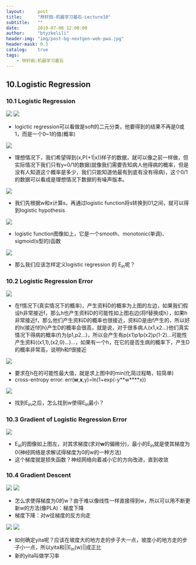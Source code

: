 ```yaml
---
layout:     post
title:      "林轩田-机器学习基石-Lecture10"
subtitle:   ""
date:       2019-07-08 12:00:00
author:     "btyzkelili"
header-img: "img/post-bg-nextgen-web-pwa.jpg"
header-mask: 0.3
catalog:    true
tags:
    - 林轩田:机器学习基石
---
```

## 10.Logistic Regression
### 10.1 Logistic Regression
![](/img/linxuant-jishi/10-4.png) 
![](/img/linxuant-jishi/10-3.png)  
* logictic regression可以看做是soft的二元分类，他要得到的结果不再是0或1，而是一个0~1的值(概率)

![](/img/linxuant-jishi/10-5.png)  
* 理想情况下，我们希望得到(x,P(+1|x))样子的数据，就可以像之前一样做，但实际情况下我们只有y=0/1的数据(就像我们需要告知病人他得病的概率，但是没有人知道这个概率是多少，我们只能知道他最有到底有没有得病)，这个0/1的数据可以看成是理想情况下数据的有噪声版本。

![](/img/linxuant-jishi/10-6.png)  
* 我们先根据w和x计算s，再通过logistic function将s转换到01之间，就可以得到logistic hypothesis

![](/img/linxuant-jishi/10-1.png)  
* logistic function图像如上，它是一个smooth、monotonic(单调)、sigmoid(s型的)函数

![](/img/linxuant-jishi/10-2.png)  
* 那么我们应该怎样定义logistic regression 的 E<sub>in</sub>呢？

### 10.2 Logistic Regression Error
![](/img/linxuant-jishi/10-7.png)  
* 在f情况下(真实情况下的概率)，产生资料D的概率为上图的左边，如果我们假设h非常接近f，那么h也产生资料D的可能性如上图右边(将f替换成h），如果h非常接近f，那么他们产生资料D的概率也很接近，资料D是由f产生的，所以好的h(接近f的h)产生D的概率会很高，就是说，对于很多病人(x1,x2...)他们真实情况下得病的概率(f)为(p1,p2...)，所以会产生有p(x1)p1p(x2)p(1-2)...可能性产生资料((x1,1),(x2,0)...)...，如果有一个h，在它的是否生病的概率下，产生D的概率非常高，说明h和f很接近

![](/img/linxuant-jishi/10-8.png)
* 要求在h在的可能性最大值，就是求上图中的min(化简过程略，较简单)
* cross-entropy error: err(**w**,**x**,y)=ln(1+exp(-y**w****x))

![](/img/linxuant-jishi/10-9.png)
* 找到E<sub>in</sub>之后，怎么找到w使得E<sub>in</sub>最小？

### 10.3 Gradient of Logistic Regression Error
![](/img/linxuant-jishi/10-10.png)
* E<sub>in</sub>的图像如上图左，对其求梯度(求对**w**的偏微分)，最小的E<sub>in</sub>就是使其梯度为0(神经网络是求解试得梯度为0的w的一种方法)
* 这个梯度就是损失函数？神经网络向着减小它的方向改进，直到收敛

### 10.4 Gradient Descent
![](/img/linxuant-jishi/10-11.png)
![](/img/linxuant-jishi/10-12.png)
* 怎么求使得梯度为0的w？由于难以像线性一样直接得到w，所以可以用不断更新w的方法(像PLA)：梯度下降
* 梯度下降：对w往梯度的反方向走

![](/img/linxuant-jishi/10-13.png)
![](/img/linxuant-jishi/10-14.png)
* 如何确定yita呢？应该在坡度大的地方走的步子大一点，坡度小的地方走的步子小一点，所以yita和||E<sub>in</sub>(w)||成正比
* 新的yita叫做学习率
